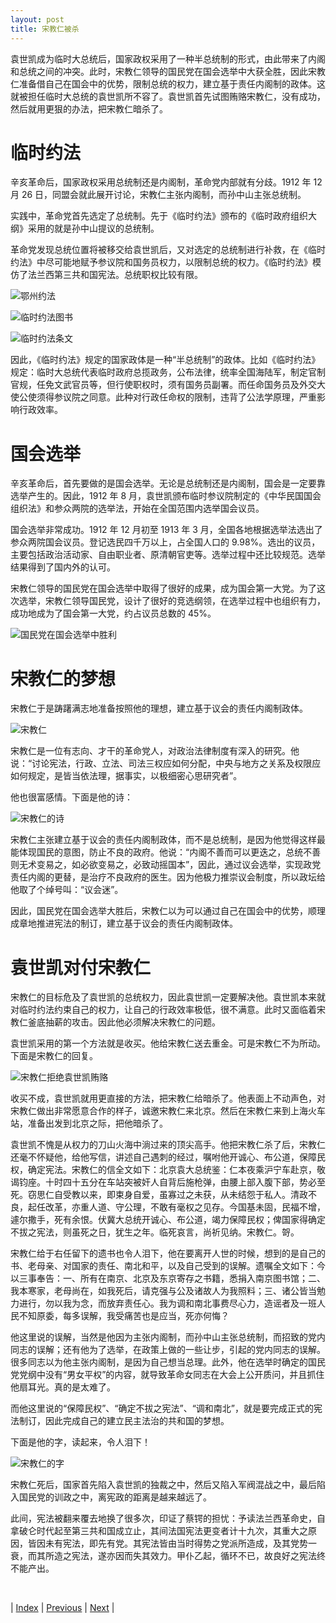 ```yaml
---
layout: post
title: 宋教仁被杀
---
```


袁世凯成为临时大总统后，国家政权采用了一种半总统制的形式，由此带来了内阁和总统之间的冲突。此时，宋教仁领导的国民党在国会选举中大获全胜，因此宋教仁准备借自己在国会中的优势，限制总统的权力，建立基于责任内阁制的政体。这就被担任临时大总统的袁世凯所不容了。袁世凯首先试图贿赂宋教仁，没有成功，然后就用更狠的办法，把宋教仁暗杀了。

# 临时约法

辛亥革命后，国家政权采用总统制还是内阁制，革命党内部就有分歧。1912 年 12 月 26 日，同盟会就此展开讨论，宋教仁主张内阁制，而孙中山主张总统制。

实践中，革命党首先选定了总统制。先于《临时约法》颁布的《临时政府组织大纲》采用的就是孙中山提议的总统制。

革命党发现总统位置将被移交给袁世凯后，又对选定的总统制进行补救，在《临时约法》中尽可能地赋予参议院和国务员权力，以限制总统的权力。《临时约法》模仿了法兰西第三共和国宪法。总统职权比较有限。

![鄂州约法](fig/9-3-2-0.jpeg "鄂州约法")

![临时约法图书](fig/9-3-2-1.jpeg "临时约法图书")

![临时约法条文](fig/9-3-2-2.jpeg "临时约法条文")

因此，《临时约法》规定的国家政体是一种“半总统制”的政体。比如《临时约法》规定：临时大总统代表临时政府总揽政务，公布法律，统率全国海陆军，制定官制官规，任免文武官员等，但行使职权时，须有国务员副署。而任命国务员及外交大使公使须得参议院之同意。此种对行政任命权的限制，违背了公法学原理，严重影响行政效率。

# 国会选举

辛亥革命后，首先要做的是国会选举。无论是总统制还是内阁制，国会是一定要靠选举产生的。因此，1912 年 8 月，袁世凯颁布临时参议院制定的《中华民国国会组织法》和参众两院的选举法，开始在全国范围内选举国会议员。

国会选举非常成功。1912 年 12 月初至 1913 年 3 月，全国各地根据选举法选出了参众两院国会议员。登记选民四千万以上，占全国人口的 9.98%。选出的议员，主要包括政治活动家、自由职业者、原清朝官吏等。选举过程中还比较规范。选举结果得到了国内外的认可。

宋教仁领导的国民党在国会选举中取得了很好的成果，成为国会第一大党。为了这次选举，宋教仁领导国民党，设计了很好的竞选纲领，在选举过程中也组织有力，成功地成为了国会第一大党，约占议员总数的 45%。

![国民党在国会选举中胜利](fig/9-3-8.jpeg "国民党在国会选举中胜利")

# 宋教仁的梦想

宋教仁于是踌躇满志地准备按照他的理想，建立基于议会的责任内阁制政体。

![宋教仁](fig/9-3-0.jpeg "宋教仁")

宋教仁是一位有志向、才干的革命党人，对政治法律制度有深入的研究。他说：“讨论宪法，行政、立法、司法三权应如何分配，中央与地方之关系及权限应如何规定，是皆当依法理，据事实，以极细密心思研究者”。

他也很富感情。下面是他的诗：

![宋教仁的诗](fig/9-3-1.jpeg "宋教仁的诗")

宋教仁主张建立基于议会的责任内阁制政体，而不是总统制，是因为他觉得这样最能体现国民的意图，防止不良的政府。他说：“内阁不善而可以更迭之，总统不善则无术变易之，如必欲变易之，必致动摇国本”，因此，通过议会选举，实现政党责任内阁的更替，是治疗不良政府的医生。因为他极力推崇议会制度，所以政坛给他取了个绰号叫：“议会迷”。

因此，国民党在国会选举大胜后，宋教仁以为可以通过自己在国会中的优势，顺理成章地推进宪法的制订，建立基于议会的责任内阁制政体。

# 袁世凯对付宋教仁

宋教仁的目标危及了袁世凯的总统权力，因此袁世凯一定要解决他。袁世凯本来就对临时约法约束自己的权力，让自己的行政效率极低，很不满意。此时又面临着宋教仁釜底抽薪的攻击。因此他必须解决宋教仁的问题。

袁世凯采用的第一个方法就是收买。他给宋教仁送去重金。可是宋教仁不为所动。下面是宋教仁的回复。

![宋教仁拒绝袁世凯贿赂](fig/9-3-2.jpeg "宋教仁拒绝袁世凯贿赂")

收买不成，袁世凯就用更直接的方法，把宋教仁给暗杀了。他表面上不动声色，对宋教仁做出非常愿意合作的样子，诚邀宋教仁来北京。然后在宋教仁来到上海火车站，准备出发到北京之际，把他暗杀了。

袁世凯不愧是从权力的刀山火海中淌过来的顶尖高手。他把宋教仁杀了后，宋教仁还毫不怀疑他，给他写信，讲述自己遇刺的经过，嘱咐他开诚心、布公道，保障民权，确定宪法。宋教仁的信全文如下：北京袁大总统鉴：仁本夜乘沪宁车赴京，敬谒钧座。十时四十五分在车站突被奸人自背后施枪弹，由腰上部入腹下部，势必至死。窃思仁自受教以来，即束身自爱，虽寡过之未获，从未结怨于私人。清政不良，起任改革，亦重人道、守公理，不敢有毫权之见存。今国基未固，民福不增，遽尔撒手，死有余恨。伏冀大总统开诚心、布公道，竭力保障民权；俾国家得确定不拔之宪法，则虽死之日，犹生之年。临死哀言，尚祈见纳。宋教仁。哿。

宋教仁给于右任留下的遗书也令人泪下，他在要离开人世的时候，想到的是自己的书、老母亲、对国家的责任、南北和平，以及自己受到的误解。遗嘱全文如下：今以三事奉告：一、所有在南京、北京及东京寄存之书籍，悉捐入南京图书馆；二、我本寒家，老母尚在，如我死后，请克强与公及诸故人为我照料；三、诸公皆当勉力进行，勿以我为念，而放弃责任心。我为调和南北事费尽心力，造谣者及一班人民不知原委，每多误解，我受痛苦也是应当，死亦何悔？

他这里说的误解，当然是他因为主张内阁制，而孙中山主张总统制，而招致的党内同志的误解；还有他为了选举，在政策上做的一些让步，引起的党内同志的误解。很多同志以为他主张内阁制，是因为自己想当总理。此外，他在选举时确定的国民党党纲中没有“男女平权”的内容，就导致革命女同志在大会上公开质问，并且抓住他扇耳光。真的是太难了。

而他这里说的“保障民权”、“确定不拔之宪法”、“调和南北”，就是要完成正式的宪法制订，因此完成自己的建立民主法治的共和国的梦想。

下面是他的字，读起来，令人泪下！

![宋教仁的字](fig/9-3-11.jpeg "宋教仁的字")

宋教仁死后，国家首先陷入袁世凯的独裁之中，然后又陷入军阀混战之中，最后陷入国民党的训政之中，离宪政的距离是越来越远了。

此间，宪法被翻来覆去地换了很多次，印证了蔡锷的担忧：予读法兰西革命史，自拿破仑时代起至第三共和国成立止，其间法国宪法更变者计十九次，其重大之原因，皆因未有宪法，即先有党。其宪法皆由当时得势之党派所造成，及其党势一衰，而其所造之宪法，遂亦因而失其效力。甲仆乙起，循环不已，故良好之宪法终不能产出。

<br/>

| [Index](./) | [Previous](8-3-noparty) | [Next](9-4-erci) |
